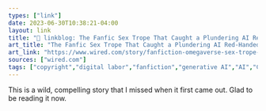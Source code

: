 ```yaml
---
types: ["link"]
date: 2023-06-30T10:38:21-04:00
layout: link
title: "🔗 linkblog: The Fanfic Sex Trope That Caught a Plundering AI Red-Handed | WIRED'"
art_title: "The Fanfic Sex Trope That Caught a Plundering AI Red-Handed | WIRED"
art_link: "https://www.wired.com/story/fanfiction-omegaverse-sex-trope-artificial-intelligence-knotting/"
sources: ["wired.com"]
tags: ["copyright","digital labor","fanfiction","generative AI","AI","ChatGPT"]
---
```

This is a wild, compelling story that I missed when it first came out. Glad to be reading it now.  
 
